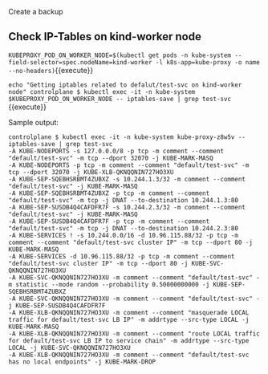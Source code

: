 Create a backup

## Check IP-Tables on kind-worker node 



`KUBEPROXY_POD_ON_WORKER_NODE=$(kubectl get pods -n kube-system
--field-selector=spec.nodeName=kind-worker -l k8s-app=kube-proxy -o name
--no-headers)`{{execute}}


`echo "Getting iptables related to defalut/test-svc on kind-worker node"
controlplane $ kubectl exec -it -n kube-system $KUBEPROXY_POD_ON_WORKER_NODE -- iptables-save | grep test-svc
`{{execute}}

Sample output: 

```
controlplane $ kubectl exec -it -n kube-system kube-proxy-z8w5v -- iptables-save | grep test-svc
-A KUBE-NODEPORTS -s 127.0.0.0/8 -p tcp -m comment --comment "default/test-svc" -m tcp --dport 32070 -j KUBE-MARK-MASQ
-A KUBE-NODEPORTS -p tcp -m comment --comment "default/test-svc" -m tcp --dport 32070 -j KUBE-XLB-QKNQQNIN727HO3XU
-A KUBE-SEP-SQEBHSRBMT4ZUBXZ -s 10.244.1.3/32 -m comment --comment "default/test-svc" -j KUBE-MARK-MASQ
-A KUBE-SEP-SQEBHSRBMT4ZUBXZ -p tcp -m comment --comment "default/test-svc" -m tcp -j DNAT --to-destination 10.244.1.3:80
-A KUBE-SEP-SUSDB4Q4CAFDFR7F -s 10.244.2.3/32 -m comment --comment "default/test-svc" -j KUBE-MARK-MASQ
-A KUBE-SEP-SUSDB4Q4CAFDFR7F -p tcp -m comment --comment "default/test-svc" -m tcp -j DNAT --to-destination 10.244.2.3:80
-A KUBE-SERVICES ! -s 10.244.0.0/16 -d 10.96.115.88/32 -p tcp -m comment --comment "default/test-svc cluster IP" -m tcp --dport 80 -j KUBE-MARK-MASQ
-A KUBE-SERVICES -d 10.96.115.88/32 -p tcp -m comment --comment "default/test-svc cluster IP" -m tcp --dport 80 -j KUBE-SVC-QKNQQNIN727HO3XU
-A KUBE-SVC-QKNQQNIN727HO3XU -m comment --comment "default/test-svc" -m statistic --mode random --probability 0.50000000000 -j KUBE-SEP-SQEBHSRBMT4ZUBXZ
-A KUBE-SVC-QKNQQNIN727HO3XU -m comment --comment "default/test-svc" -j KUBE-SEP-SUSDB4Q4CAFDFR7F
-A KUBE-XLB-QKNQQNIN727HO3XU -m comment --comment "masquerade LOCAL traffic for default/test-svc LB IP" -m addrtype --src-type LOCAL -j KUBE-MARK-MASQ
-A KUBE-XLB-QKNQQNIN727HO3XU -m comment --comment "route LOCAL traffic for default/test-svc LB IP to service chain" -m addrtype --src-type LOCAL -j KUBE-SVC-QKNQQNIN727HO3XU
-A KUBE-XLB-QKNQQNIN727HO3XU -m comment --comment "default/test-svc has no local endpoints" -j KUBE-MARK-DROP
```